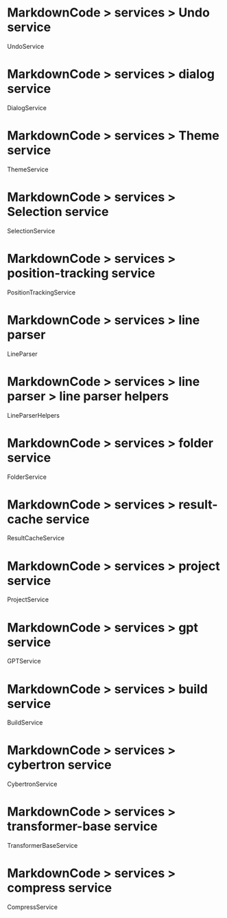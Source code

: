 # MarkdownCode > services > Undo service
UndoService
# MarkdownCode > services > dialog service
DialogService
# MarkdownCode > services > Theme service
ThemeService
# MarkdownCode > services > Selection service
SelectionService
# MarkdownCode > services > position-tracking service
PositionTrackingService
# MarkdownCode > services > line parser
LineParser
# MarkdownCode > services > line parser > line parser helpers
LineParserHelpers
# MarkdownCode > services > folder service
FolderService
# MarkdownCode > services > result-cache service
ResultCacheService
# MarkdownCode > services > project service
ProjectService
# MarkdownCode > services > gpt service
GPTService
# MarkdownCode > services > build service
BuildService
# MarkdownCode > services > cybertron service
CybertronService
# MarkdownCode > services > transformer-base service
TransformerBaseService
# MarkdownCode > services > compress service
CompressService

